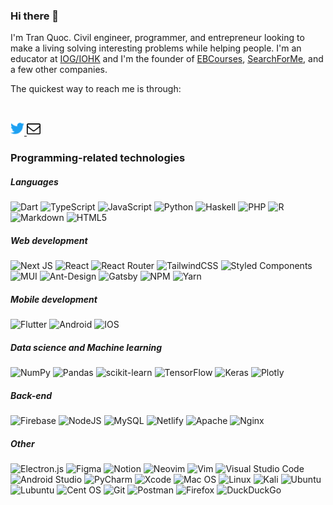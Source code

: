 ### Hi there 👋
I'm Tran Quoc. Civil engineer, programmer, and entrepreneur looking to make a living solving interesting problems while helping people.
I'm an educator at [IOG/IOHK](https://iog.io) and I'm the founder of [EBCourses](https://ebcourses.com/), [SearchForMe](https://searchforme.app/), and a few other companies.

The quickest way to reach me is through: 
<div>
<a href="https://twitter.com/_roberm_">
  <img style="margin-top:30px" alt="Robertino Martinez | Twitter" width="22px" src="https://raw.githubusercontent.com/IIPatternII/IIPatternII/main/assets/twitter.svg" />
</a>
<a href="mailto:hi@robertinomartinez.com">
  <img style="margin-top:30px" alt="Robertino Martinez | Twitter" width="22px" src="https://raw.githubusercontent.com/IIPatternII/IIPatternII/main/assets/email.svg" />
</a>
</div>

### Programming-related technologies

##### Languages
![Dart](https://img.shields.io/badge/dart-%230175C2.svg?style=flat&logo=dart&logoColor=white)
![TypeScript](https://img.shields.io/badge/typescript-%23007ACC.svg?style=flat&logo=typescript&logoColor=white)
![JavaScript](https://img.shields.io/badge/javascript-%23323330.svg?style=flat&logo=javascript&logoColor=%23F7DF1E)
![Python](https://img.shields.io/badge/python-3670A0?style=flat&logo=python&logoColor=ffdd54)
![Haskell](https://img.shields.io/badge/Haskell-5e5086?style=flat&logo=haskell&logoColor=white)
![PHP](https://img.shields.io/badge/php-%23777BB4.svg?style=flat&logo=php&logoColor=white)
![R](https://img.shields.io/badge/r-%23276DC3.svg?style=flat&logo=r&logoColor=white)
![Markdown](https://img.shields.io/badge/markdown-%23000000.svg?style=flat&logo=markdown&logoColor=white)
![HTML5](https://img.shields.io/badge/html5-%23E34F26.svg?style=flat&logo=html5&logoColor=white)

##### Web development
![Next JS](https://img.shields.io/badge/Next-black?style=flat&logo=next.js&logoColor=white)
![React](https://img.shields.io/badge/react-%2320232a.svg?style=flat&logo=react&logoColor=%2361DAFB)
![React Router](https://img.shields.io/badge/React_Router-CA4245?style=flat&logo=react-router&logoColor=white)
![TailwindCSS](https://img.shields.io/badge/tailwindcss-%2338B2AC.svg?style=flat&logo=tailwind-css&logoColor=white)
![Styled Components](https://img.shields.io/badge/styled--components-DB7093?style=flat&logo=styled-components&logoColor=white)
![MUI](https://img.shields.io/badge/MUI-%230081CB.svg?style=flat&logo=material-ui&logoColor=white)
![Ant-Design](https://img.shields.io/badge/-AntDesign-%230170FE?style=flat&logo=ant-design&logoColor=white)
![Gatsby](https://img.shields.io/badge/Gatsby-%23663399.svg?style=flat&logo=gatsby&logoColor=white)
![NPM](https://img.shields.io/badge/NPM-%23000000.svg?style=flat&logo=npm&logoColor=white)
![Yarn](https://img.shields.io/badge/yarn-%232C8EBB.svg?style=flat&logo=yarn&logoColor=white)

##### Mobile development
![Flutter](https://img.shields.io/badge/Flutter-%2302569B.svg?style=flat&logo=Flutter&logoColor=white)
![Android](https://img.shields.io/badge/Android-3DDC84?style=flat&logo=android&logoColor=white)
![IOS](https://img.shields.io/badge/iOS-000000?style=flat&logo=ios&logoColor=white)

##### Data science and Machine learning
![NumPy](https://img.shields.io/badge/numpy-%23013243.svg?style=flat&logo=numpy&logoColor=white)
![Pandas](https://img.shields.io/badge/pandas-%23150458.svg?style=flat&logo=pandas&logoColor=white)
![scikit-learn](https://img.shields.io/badge/scikit--learn-%23F7931E.svg?style=flat&logo=scikit-learn&logoColor=white)
![TensorFlow](https://img.shields.io/badge/TensorFlow-%23FF6F00.svg?style=flat&logo=TensorFlow&logoColor=white)
![Keras](https://img.shields.io/badge/Keras-%23D00000.svg?style=flat&logo=Keras&logoColor=white)
![Plotly](https://img.shields.io/badge/Plotly-%233F4F75.svg?style=flat&logo=plotly&logoColor=white)

##### Back-end
![Firebase](https://img.shields.io/badge/firebase-%23039BE5.svg?style=flat&logo=firebase)
![NodeJS](https://img.shields.io/badge/node.js-6DA55F?style=flat&logo=node.js&logoColor=white)
![MySQL](https://img.shields.io/badge/mysql-%2300f.svg?style=flat&logo=mysql&logoColor=white)
![Netlify](https://img.shields.io/badge/netlify-%23000000.svg?style=flat&logo=netlify&logoColor=#00C7B7)
![Apache](https://img.shields.io/badge/apache-%23D42029.svg?style=flat&logo=apache&logoColor=white)
![Nginx](https://img.shields.io/badge/nginx-%23009639.svg?style=flat&logo=nginx&logoColor=white)

##### Other
![Electron.js](https://img.shields.io/badge/Electron-191970?style=flat&logo=Electron&logoColor=white)
![Figma](https://img.shields.io/badge/figma-%23F24E1E.svg?style=flat&logo=figma&logoColor=white)
![Notion](https://img.shields.io/badge/Notion-%23000000.svg?style=flat&logo=notion&logoColor=white)
![Neovim](https://img.shields.io/badge/NeoVim-%2357A143.svg?&style=flat&logo=neovim&logoColor=white)
![Vim](https://img.shields.io/badge/VIM-%2311AB00.svg?style=flat&logo=vim&logoColor=white)
![Visual Studio Code](https://img.shields.io/badge/Visual%20Studio%20Code-0078d7.svg?style=flat&logo=visual-studio-code&logoColor=white)
![Android Studio](https://img.shields.io/badge/Android%20Studio-3DDC84.svg?style=flat&logo=android-studio&logoColor=white)
![PyCharm](https://img.shields.io/badge/pycharm-143?style=flat&logo=pycharm&logoColor=black&color=black&labelColor=green)
![Xcode](https://img.shields.io/badge/Xcode-007ACC?style=flat&logo=Xcode&logoColor=white)
![Mac OS](https://img.shields.io/badge/mac%20os-000000?style=flat&logo=macos&logoColor=F0F0F0)
![Linux](https://img.shields.io/badge/Linux-FCC624?style=flat&logo=linux&logoColor=black)
![Kali](https://img.shields.io/badge/Kali-268BEE?style=flat&logo=kalilinux&logoColor=white)
![Ubuntu](https://img.shields.io/badge/Ubuntu-E95420?style=flat&logo=ubuntu&logoColor=white)
![Lubuntu](https://img.shields.io/badge/-Lubuntu-%230065C2?style=flat&logo=lubuntu&logoColor=white)
![Cent OS](https://img.shields.io/badge/cent%20os-002260?style=flat&logo=centos&logoColor=F0F0F0)
![Git](https://img.shields.io/badge/git-%23F05033.svg?style=flat&logo=git&logoColor=white)
![Postman](https://img.shields.io/badge/Postman-FF6C37?style=flat&logo=postman&logoColor=white)
![Firefox](https://img.shields.io/badge/Firefox-FF7139?style=flat&logo=Firefox-Browser&logoColor=white)
![DuckDuckGo](https://img.shields.io/badge/DuckDuckGo-DE5833?style=flat&logo=DuckDuckGo&logoColor=white)
